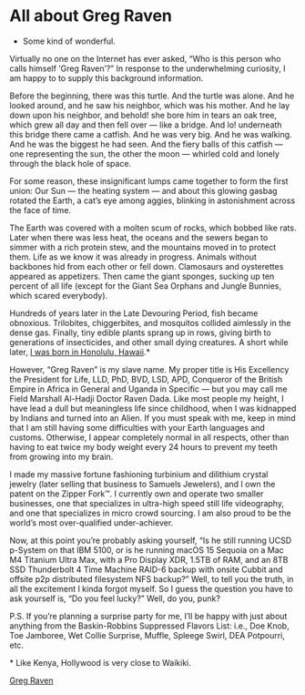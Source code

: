# All about Greg Raven

- Some kind of wonderful.

Virtually no one on the Internet has ever asked, “Who is this person who calls himself ‘Greg Raven’?” In response to the underwhelming curiosity, I am happy to to supply this background information.

Before the beginning, there was this turtle. And the turtle was alone. And he looked around, and he saw his neighbor, which was his mother. And he lay down upon his neighbor, and behold! she bore him in tears an oak tree, which grew all day and then fell over &mdash; like a bridge. And lo! underneath this bridge there came a catfish. And he was very big. And he was walking. And he was the biggest he had seen. And the fiery balls of this catfish &mdash; one representing the sun, the other the moon &mdash; whirled cold and lonely through the black hole of space.

For some reason, these insignificant lumps came together to form the first union: Our Sun &mdash; the heating system &mdash; and about this glowing gasbag rotated the Earth, a cat’s eye among aggies, blinking in astonishment across the face of time.

The Earth was covered with a molten scum of rocks, which bobbed like rats. Later when there was less heat, the oceans and the sewers began to simmer with a rich protein stew, and the mountains moved in to protect them. Life as we know it was already in progress. Animals without backbones hid from each other or fell down. Clamosaurs and oysterettes appeared as appetizers. Then came the giant sponges, sucking up ten percent of all life (except for the Giant Sea Orphans and Jungle Bunnies, which scared everybody).

Hundreds of years later in the Late Devouring Period, fish became obnoxious. Trilobites, chiggerbites, and mosquitos collided aimlessly in the dense gas. Finally, tiny edible plants sprang up in rows, giving birth to generations of insecticides, and other small dying creatures. A short while later, [I was born in Honolulu, Hawaii](https://www.gregraven.org/resumes/hawaiian-live-birth).*

However, “Greg Raven” is my slave name. My proper title is His Excellency the President for Life, LLD, PhD, BVD, LSD, APD, Conqueror of the British Empire in Africa in General and Uganda in Specific &mdash; but you may call me Field Marshall Al-Hadji Doctor Raven Dada. Like most people my height, I have lead a dull but meaningless life since childhood, when I was kidnapped by Indians and turned into an Alien. If you must speak with me, keep in mind that I am still having some difficulties with your Earth languages and customs. Otherwise, I appear completely normal in all respects, other than having to eat twice my body weight every 24 hours to prevent my teeth from growing into my brain.

I made my massive fortune fashioning turbinium and dilithium crystal jewelry (later selling that business to Samuels Jewelers), and I own the patent on the Zipper Fork&trade;. I currently own and operate two smaller businesses, one that specializes in ultra-high speed still life videography, and one that specializes in micro crowd sourcing. I am also proud to be the world’s most over-qualified under-achiever.

Now, at this point you’re probably asking yourself, “Is he still running UCSD p-System on that IBM 5100, or is he running macOS 15 Sequoia on a Mac M4 Titanium Ultra Max, with a Pro Display XDR, 1.5TB of RAM, and an 8TB SSD Thunderbolt 4 Time Machine RAID-6 backup with onsite Cubbit and offsite p2p distributed filesystem NFS backup?” Well, to tell you the truth, in all the excitement I kinda forgot myself. So I guess the question you have to ask yourself is, “Do you feel lucky?” Well, do you, punk?

P.S. If you’re planning a surprise party for me, I’ll be happy with just about anything from the Baskin-Robbins Suppressed Flavors List: i.e., Doe Knob, Toe Jamboree, Wet Collie Surprise, Muffle, Spleege Swirl, DEA Potpourri, etc.

\* Like Kenya, Hollywood is very close to Waikiki.

[Greg Raven](https://github.greg-raven.com/index.html)
